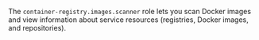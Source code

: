 The `container-registry.images.scanner` role lets you scan Docker images and view information about service resources (registries, Docker images, and repositories).